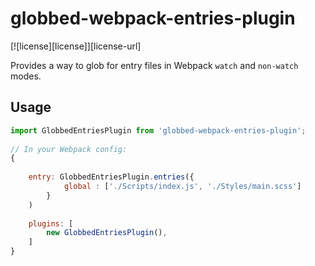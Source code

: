 ﻿# globbed-webpack-entries-plugin

[![license][license]][license-url]

Provides a way to glob for entry files in Webpack `watch` and `non-watch` modes.

## Usage

```js
import GlobbedEntriesPlugin from 'globbed-webpack-entries-plugin';
 
// In your Webpack config:
{
   
    entry: GlobbedEntriesPlugin.entries({
            global : ['./Scripts/index.js', './Styles/main.scss']
        }
    )
    
    plugins: [
        new GlobbedEntriesPlugin(),
    ]    
}
```
